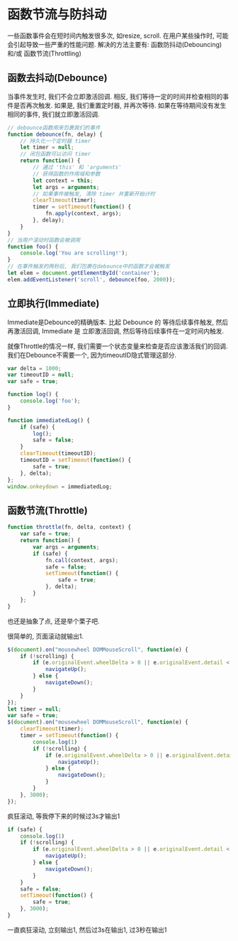 <!--
Created: Mon Aug 26 2019 15:15:32 GMT+0800 (China Standard Time)
Modified: Mon Aug 26 2019 15:15:32 GMT+0800 (China Standard Time)
-->
# 函数节流与防抖动

一些函数事件会在短时间内触发很多次, 如resize, scroll. 在用户某些操作时, 可能会引起导致一些严重的性能问题. 解决的方法主要有: 函数防抖动(Debouncing) 和/或 函数节流(Throttling)

## 函数去抖动(Debounce)

当事件发生时, 我们不会立即激活回调. 相反, 我们等待一定的时间并检查相同的事件是否再次触发. 如果是, 我们重置定时器, 并再次等待. 如果在等待期间没有发生相同的事件, 我们就立即激活回调. 

``` js
// debounce函数用来包裹我们的事件
function debounce(fn, delay) {
    // 持久化一个定时器 timer
    let timer = null;
    // 闭包函数可以访问 timer
    return function() {
        // 通过 'this' 和 'arguments'
        // 获得函数的作用域和参数
        let context = this;
        let args = arguments;
        // 如果事件被触发, 清除 timer 并重新开始计时
        clearTimeout(timer);
        timer = setTimeout(function() {
            fn.apply(context, args);
        }, delay);
    }
}
// 当用户滚动时函数会被调用
function foo() {
    console.log('You are scrolling!');
}
// 在事件触发的两秒后, 我们包裹在debounce中的函数才会被触发
let elem = document.getElementById('container');
elem.addEventListener('scroll', debounce(foo, 2000));
```

## 立即执行(Immediate)

Immediate是Debounce的精确版本. 比起 Debounce 的 等待后续事件触发, 然后再激活回调, Immediate 是 立即激活回调, 然后等待后续事件在一定时间内触发. 

就像Throttle的情况一样, 我们需要一个状态变量来检查是否应该激活我们的回调. 我们在Debounce不需要一个, 因为timeoutID隐式管理这部分. 

``` js
var delta = 1000;
var timeoutID = null;
var safe = true;

function log() {
    console.log('foo');
}

function immediatedLog() {
    if (safe) {
        log();
        safe = false;
    }
    clearTimeout(timeoutID);
    timeoutID = setTimeout(function() {
        safe = true;
    }, delta);
};
window.onkeydown = immediatedLog;
```

## 函数节流(Throttle)

``` js
function throttle(fn, delta, context) {
    var safe = true;
    return function() {
        var args = arguments;
        if (safe) {
            fn.call(context, args);
            safe = false;
            setTimeout(function() {
                safe = true;
            }, delta);
        }
    };
}
```

也还是抽象了点, 还是举个栗子吧. 

很简单的, 页面滚动就输出1. 

``` js
$(document).on("mousewheel DOMMouseScroll", function(e) {
    if (!scrolling) {
        if (e.originalEvent.wheelDelta > 0 || e.originalEvent.detail < 0) {
            navigateUp();
        } else {
            navigateDown();
        }
    }
});
let timer = null;
var safe = true;
$(document).on("mousewheel DOMMouseScroll", function(e) {
    clearTimeout(timer);
    timer = setTimeout(function() {
        console.log(1)
        if (!scrolling) {
            if (e.originalEvent.wheelDelta > 0 || e.originalEvent.detail < 0) {
                navigateUp();
            } else {
                navigateDown();
            }
        }
    }, 3000);
});
```

疯狂滚动, 等我停下来的时候过3s才输出1

``` js
if (safe) {
    console.log(1)
    if (!scrolling) {
        if (e.originalEvent.wheelDelta > 0 || e.originalEvent.detail < 0) {
            navigateUp();
        } else {
            navigateDown();
        }
    }
    safe = false;
    setTimeout(function() {
        safe = true;
    }, 3000);
}
```

一直疯狂滚动, 立刻输出1, 然后过3s在输出1, 过3秒在输出1

